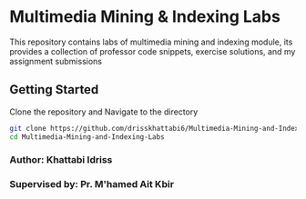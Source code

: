 # Multimedia Mining & Indexing Labs

This repository contains labs of multimedia mining and indexing module, its provides a collection of professor code snippets, exercise solutions, and my assignment submissions

## Getting Started

Clone the repository and Navigate to the directory

```bash
git clone https://github.com/drisskhattabi6/Multimedia-Mining-and-Indexing-Labs.git
cd Multimedia-Mining-and-Indexing-Labs
```

### Author: Khattabi Idriss

### Supervised by: Pr. M'hamed Ait Kbir